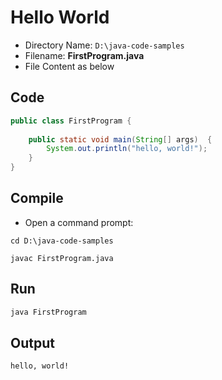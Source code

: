 # Hello World

* Directory Name: `D:\java-code-samples`
* Filename: **FirstProgram.java**
* File Content as below

## Code 

```java
public class FirstProgram {
    
    public static void main(String[] args)  {
        System.out.println("hello, world!");
    }
}
```


## Compile

* Open a command prompt: 

```batch
cd D:\java-code-samples

javac FirstProgram.java
```

## Run

```java
java FirstProgram
```

## Output

```
hello, world!
```